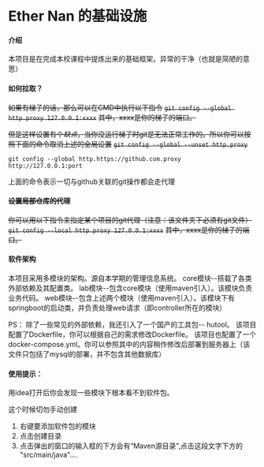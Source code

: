 # Ether Nan 的基础设施

#### 介绍

本项目是在完成本校课程中提炼出来的基础框架。异常的干净（也就是简陋的意思）

#### 如何拉取？

~~如果有梯子的话，那么可以在CMD中执行以下指令~~
~~`git config --global http.proxy 127.0.0.1:xxxx`~~
~~其中，xxxx是你的梯子的端口。~~

~~但是这样设置有个*缺点*，当你没运行梯子时git是无法正常工作的。所以你可以按照下面的命令取消上述的全局设置~~
~~`git config --global --unset http.proxy`~~

`git config --global http.https://github.com.proxy http://127.0.0.1:port`

上面的命令表示一切与github关联的git操作都会走代理

#### ~~设置局部仓库的代理~~

~~你可以用以下指令来指定某个项目的git代理（注意：该文件夹下必须有git文件）~~
~~`git config --local http.proxy 127.0.0.1:xxxx`~~
~~其中，xxxx是你的梯子的端口。~~

#### 软件架构

本项目采用多模块的架构。源自本学期的管理信息系统。 core模块--搭载了各类外部依赖及其配置类。 lab模块--包含core模块（使用maven引入）。该模块负责业务代码。
web模块--包含上述两个模块（使用maven引入）。该模块下有springboot的启动类，并负责处理web请求（即controller所在的模块）

PS： 除了一些常见的外部依赖，我还引入了一个国产的工具包-- hutool。 该项目配置了Dockerfile，你可以根据自己的需求修改Dockerfile。
该项目也配置了一个docker-compose.yml。你可以参照其中的内容稍作修改后部署到服务器上（该文件只包括了mysql的部署，并不包含其他数据库）

#### 使用提示：

用idea打开后你会发现一些模块下根本看不到软件包。

这个时候切勿手动创建 

1. 右键要添加软件包的模块 
2. 点击创建目录
3. 点击弹出的窗口的输入框的下方会有“Maven源目录",点击这段文字下方的
"src/main/java"....

